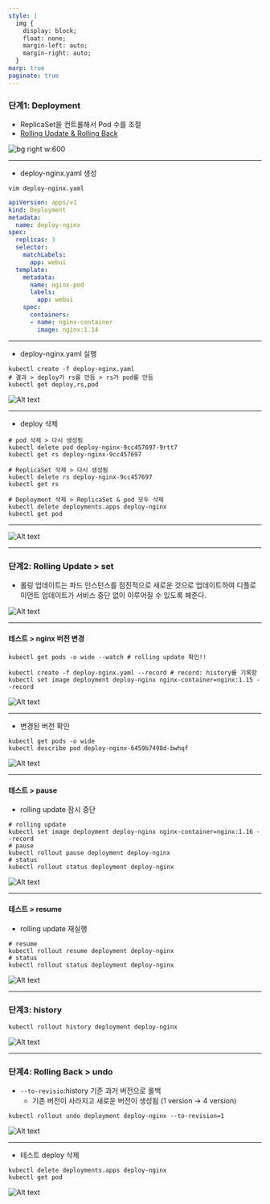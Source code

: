 ```yaml
---
style: |
  img {
    display: block;
    float: none;
    margin-left: auto;
    margin-right: auto;
  }
marp: true
paginate: true
---
```

### 단계1: Deployment 
- ReplicaSet을 컨트롤해서 Pod 수를 조절 
- [Rolling Update & Rolling Back](https://kubernetes.io/ko/docs/tutorials/kubernetes-basics/update/update-intro/)

![bg right w:600](./img/image-59.png)

--- 
- deploy-nginx.yaml 생성 
```shell
vim deploy-nginx.yaml
```
```yaml
apiVersion: apps/v1
kind: Deployment
metadata:
  name: deploy-nginx
spec:
  replicas: 3
  selector:
    matchLabels:
      app: webui
  template:
    metadata:
      name: nginx-pod
      labels:
        app: webui
    spec:
      containers:
      - name: nginx-container
        image: nginx:1.14
```
---
- deploy-nginx.yaml 실행 
```shell
kubectl create -f deploy-nginx.yaml
# 결과 > deploy가 rs를 만듬 > rs가 pod를 만듬  
kubectl get deploy,rs,pod 
```
![Alt text](./img/image-60.png)

---
- deploy 삭제 
```shell
# pod 삭제 > 다시 생성됨 
kubectl delete pod deploy-nginx-9cc457697-9rtt7
kubectl get rs deploy-nginx-9cc457697

# ReplicaSet 삭제 > 다시 생성됨 
kubectl delete rs deploy-nginx-9cc457697
kubectl get rs

# Deployment 삭제 > ReplicaSet & pod 모두 삭제 
kubectl delete deployments.apps deploy-nginx
kubectl get pod
```

---
![Alt text](./img/image-61.png)

---
### 단계2: Rolling Update > set
- 롤링 업데이트는 파드 인스턴스를 점진적으로 새로운 것으로 업데이트하여 디플로이먼트 업데이트가 서비스 중단 없이 이루어질 수 있도록 해준다.

![Alt text](./img/image-58.png)

---
#### 테스트 > nginx 버전 변경 
```shell
kubectl get pods -o wide --watch # rolling update 확인!!
```
```shell
kubectl create -f deploy-nginx.yaml --record # record: history를 기록함 
kubectl set image deployment deploy-nginx nginx-container=nginx:1.15 --record
```
![Alt text](./img/image-62.png)

---
- 변경된 버전 확인 
```shell
kubectl get pods -o wide
kubectl describe pod deploy-nginx-6459b7498d-bwhqf
```
![Alt text](./img/image-63.png)

---
#### 테스트 > pause
- rolling update 잠시 중단 

```shell
# rolling update
kubectl set image deployment deploy-nginx nginx-container=nginx:1.16 --record
# pause
kubectl rollout pause deployment deploy-nginx
# status
kubectl rollout status deployment deploy-nginx
```
![Alt text](./img/image-65.png)

---
#### 테스트 > resume
- rolling update 재실행 
```shell
# resume
kubectl rollout resume deployment deploy-nginx
# status
kubectl rollout status deployment deploy-nginx
```
![Alt text](./img/image-64.png)

---
### 단계3: history
```shell
kubectl rollout history deployment deploy-nginx
```
![Alt text](./img/image-66.png)

---
### 단계4: Rolling Back > undo
- `--to-revisio`:history 기준 과거 버전으로 롤백 
  - 기존 버전이 사라지고 새로운 버전이 생성됨 (1 version -> 4 version)
```shell
kubectl rollout undo deployment deploy-nginx --to-revision=1
```
![Alt text](./img/image-67.png)

---
- 테스트 deploy 삭제 
```shell
kubectl delete deployments.apps deploy-nginx
kubectl get pod
```
![Alt text](./img/image-68.png)













